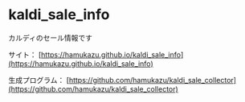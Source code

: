 # kaldi_sale_info
カルディのセール情報です

サイト：
[https://hamukazu.github.io/kaldi_sale_info](https://hamukazu.github.io/kaldi_sale_info)

生成プログラム：
[https://github.com/hamukazu/kaldi_sale_collector](https://github.com/hamukazu/kaldi_sale_collector)
